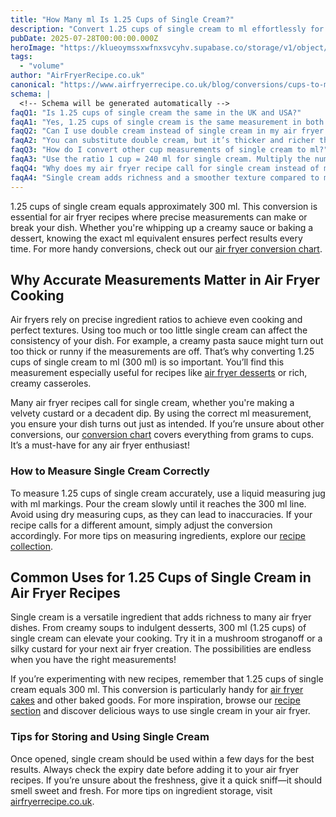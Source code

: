 ```yaml
---
title: "How Many ml Is 1.25 Cups of Single Cream?"
description: "Convert 1.25 cups of single cream to ml effortlessly for perfect air fryer recipes. Get precise measurements in seconds!"
pubDate: 2025-07-28T00:00:00.000Z
heroImage: "https://klueoymssxwfnxsvcyhv.supabase.co/storage/v1/object/public/Shmucket/how-many-ml-is-125-cups-of-single-cream.webp"
tags:
  - "volume"
author: "AirFryerRecipe.co.uk"
canonical: "https://www.airfryerrecipe.co.uk/blog/conversions/cups-to-ml/how-many-ml-is-125-cups-of-single-cream"
schema: |
  <!-- Schema will be generated automatically -->
faqQ1: "Is 1.25 cups of single cream the same in the UK and USA?"
faqA1: "Yes, 1.25 cups of single cream is the same measurement in both the UK and USA. However, single cream in the UK has a slightly lower fat content than light cream in the USA, so the texture may vary slightly."
faqQ2: "Can I use double cream instead of single cream in my air fryer recipe?"
faqA2: "You can substitute double cream, but it’s thicker and richer than single cream. Adjust the quantity slightly (about 10% less) to avoid overly heavy results. For precise conversions, check our <a href=https://www.airfryerrecipe.co.uk/air-fryer-conversion-chart>conversion chart</a>."
faqQ3: "How do I convert other cup measurements of single cream to ml?"
faqA3: "Use the ratio 1 cup = 240 ml for single cream. Multiply the number of cups by 240 to get the ml equivalent. For example, 2 cups would be 480 ml."
faqQ4: "Why does my air fryer recipe call for single cream instead of milk?"
faqA4: "Single cream adds richness and a smoother texture compared to milk. It’s ideal for creamy sauces, custards, and desserts. If you’re out of single cream, a mix of milk and butter can work in a pinch."
---
```

<p>1.25 cups of single cream equals approximately 300 ml. This conversion is essential for air fryer recipes where precise measurements can make or break your dish. Whether you're whipping up a creamy sauce or baking a dessert, knowing the exact ml equivalent ensures perfect results every time. For more handy conversions, check out our <a href=https://www.airfryerrecipe.co.uk/air-fryer-conversion-chart>air fryer conversion chart</a>.</p>  

<h2>Why Accurate Measurements Matter in Air Fryer Cooking</h2>  
<p>Air fryers rely on precise ingredient ratios to achieve even cooking and perfect textures. Using too much or too little single cream can affect the consistency of your dish. For example, a creamy pasta sauce might turn out too thick or runny if the measurements are off. That’s why converting 1.25 cups of single cream to ml (300 ml) is so important. You’ll find this measurement especially useful for recipes like <a href=https://www.airfryerrecipe.co.uk/recipe-category/dessert>air fryer desserts</a> or rich, creamy casseroles.</p>  

<p>Many air fryer recipes call for single cream, whether you're making a velvety custard or a decadent dip. By using the correct ml measurement, you ensure your dish turns out just as intended. If you’re unsure about other conversions, our <a href=https://www.airfryerrecipe.co.uk/air-fryer-conversion-chart>conversion chart</a> covers everything from grams to cups. It’s a must-have for any air fryer enthusiast!</p>  

<h3>How to Measure Single Cream Correctly</h3>  
<p>To measure 1.25 cups of single cream accurately, use a liquid measuring jug with ml markings. Pour the cream slowly until it reaches the 300 ml line. Avoid using dry measuring cups, as they can lead to inaccuracies. If your recipe calls for a different amount, simply adjust the conversion accordingly. For more tips on measuring ingredients, explore our <a href=https://www.airfryerrecipe.co.uk/recipes>recipe collection</a>.</p>  

<h2>Common Uses for 1.25 Cups of Single Cream in Air Fryer Recipes</h2>  
<p>Single cream is a versatile ingredient that adds richness to many air fryer dishes. From creamy soups to indulgent desserts, 300 ml (1.25 cups) of single cream can elevate your cooking. Try it in a mushroom stroganoff or a silky custard for your next air fryer creation. The possibilities are endless when you have the right measurements!</p>  

<p>If you’re experimenting with new recipes, remember that 1.25 cups of single cream equals 300 ml. This conversion is particularly handy for <a href=https://www.airfryerrecipe.co.uk/recipe-category/cakes>air fryer cakes</a> and other baked goods. For more inspiration, browse our <a href=https://www.airfryerrecipe.co.uk/recipes>recipe section</a> and discover delicious ways to use single cream in your air fryer.</p>  

<h3>Tips for Storing and Using Single Cream</h3>  
<p>Once opened, single cream should be used within a few days for the best results. Always check the expiry date before adding it to your air fryer recipes. If you’re unsure about the freshness, give it a quick sniff—it should smell sweet and fresh. For more tips on ingredient storage, visit <a href=https://www.airfryerrecipe.co.uk>airfryerrecipe.co.uk</a>.</p>
